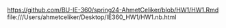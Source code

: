 https://github.com/BU-IE-360/spring24-AhmetCeliker/blob/HW1/HW1.Rmd
file:///Users/ahmetceliker/Desktop/IE360_HW1/HW1.nb.html
